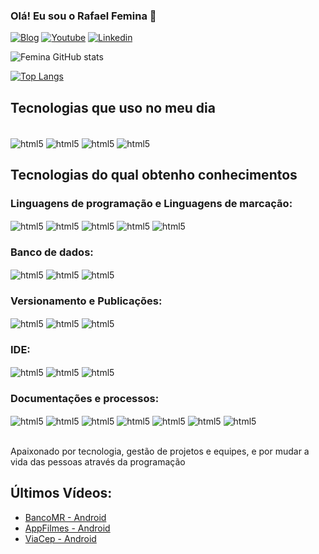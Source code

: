 
### Olá! Eu sou o Rafael Femina 👋

[![Blog](https://img.shields.io/badge/website-000000?style=for-the-badge&logo=About.me&logoColor=white)](https://rafaelfemina.webnode.page)
[![Youtube](https://img.shields.io/badge/YouTube-FF0000?style=for-the-badge&logo=youtube&logoColor=white)](https://www.youtube.com/@rfemina1)
[![Linkedin](https://img.shields.io/badge/LinkedIn-0077B5?style=for-the-badge&logo=linkedin&logoColor=white)](https://www.linkedin.com/in/rafael-femina-0628692a0/)

![Femina GitHub stats](https://github-readme-stats.vercel.app/api?username=rfemina&show_icons=true&theme=dracula)

[![Top Langs](https://github-readme-stats.vercel.app/api/top-langs/?username=rfemina&llangs_count=8)](https://github.com/rfemina/github-readme-stats)
</br>

## Tecnologias que uso no meu dia

<div style="display: inline_block"><br/>
  <img align="center" alt="html5" src="https://img.shields.io/badge/Java-ED8B00?style=for-the-badge&logo=openjdk&logoColor=white" />
  <img align="center" alt="html5" src="https://img.shields.io/badge/Kotlin-0095D5?&style=for-the-badge&logo=kotlin&logoColor=white" />
  <img align="center" alt="html5" src="https://img.shields.io/badge/SQLite-07405E?style=for-the-badge&logo=sqlite&logoColor=white" />
  <img align="center" alt="html5" src="https://img.shields.io/badge/Android_Studio-3DDC84?style=for-the-badge&logo=android-studio&logoColor=white" />
</div>

## Tecnologias do qual obtenho conhecimentos

### Linguagens de programação e Linguagens de marcação:
  <div style="display: inline_block">
  <img align="center" alt="html5" src="https://img.shields.io/badge/HTML5-E34F26?style=for-the-badge&logo=html5&logoColor=white" />
  <img align="center" alt="html5" src="https://img.shields.io/badge/CSS3-1572B6?style=for-the-badge&logo=css3&logoColor=white" />
  <img align="center" alt="html5" src="https://img.shields.io/badge/JavaScript-323330?style=for-the-badge&logo=javascript&logoColor=F7DF1E" />
  <img align="center" alt="html5" src="https://img.shields.io/badge/Bootstrap-563D7C?style=for-the-badge&logo=bootstrap&logoColor=white" />
  <img align="center" alt="html5" src="https://img.shields.io/badge/C%23-239120?style=for-the-badge&logo=c-sharp&logoColor=white" />
  </div>

  ### Banco de dados:
  <div style="display: inline_block">
  <img align="center" alt="html5" src="https://img.shields.io/badge/MySQL-00000F?style=for-the-badge&logo=mysql&logoColor=white" />
  <img align="center" alt="html5" src="https://img.shields.io/badge/PostgreSQL-316192?style=for-the-badge&logo=postgresql&logoColor=white" />
  <img align="center" alt="html5" src="https://img.shields.io/badge/SQLite-07405E?style=for-the-badge&logo=sqlite&logoColor=white" />
  </div>

  ### Versionamento e Publicações:
  <div style="display: inline_block">
  <img align="center" alt="html5" src="https://img.shields.io/badge/Cloudflare-F38020?style=for-the-badge&logo=Cloudflare&logoColor=white" />
  <img align="center" alt="html5" src="https://img.shields.io/badge/Vercel-000000?style=for-the-badge&logo=vercel&logoColor=white" />
  <img align="center" alt="html5" src="https://img.shields.io/badge/GitHub-100000?style=for-the-badge&logo=github&logoColor=white" />
  </div>

  ### IDE:
  <div style="display: inline_block">
  <img align="center" alt="html5" src="https://img.shields.io/badge/IntelliJ_IDEA-000000.svg?style=for-the-badge&logo=intellij-idea&logoColor=white" />
  <img align="center" alt="html5" src="https://img.shields.io/badge/Visual_Studio-5C2D91?style=for-the-badge&logo=visual%20studio&logoColor=white" />
  <img align="center" alt="html5" src="https://img.shields.io/badge/Visual_Studio_Code-0078D4?style=for-the-badge&logo=visual%20studio%20code&logoColor=white" />
  </div>

  ### Documentações e processos:
  <div style="display: inline_block">
  <img align="center" alt="html5" src="https://img.shields.io/badge/Notion-000000?style=for-the-badge&logo=notion&logoColor=white" />
  <img align="center" alt="html5" src="https://img.shields.io/badge/Trello-0052CC?style=for-the-badge&logo=trello&logoColor=white" />
  <img align="center" alt="html5" src="https://img.shields.io/badge/Miro-050038?style=for-the-badge&logo=Miro&logoColor=white" />
  <img align="center" alt="html5" src="https://img.shields.io/badge/powershell-5391FE?style=for-the-badge&logo=powershell&logoColor=white" />
  <img align="center" alt="html5" src="https://img.shields.io/badge/Jira-0052CC?style=for-the-badge&logo=Jira&logoColor=white" />
  <img align="center" alt="html5" src="https://img.shields.io/badge/Google%20Sheets-34A853?style=for-the-badge&logo=google-sheets&logoColor=white" />
  <img align="center" alt="html5" src="https://img.shields.io/badge/Microsoft_Office-D83B01?style=for-the-badge&logo=microsoft-office&logoColor=white" />
  </div>
</br>

Apaixonado por tecnologia, gestão de projetos e equipes, e por mudar a vida das pessoas através da programação

## Últimos Vídeos:
- [BancoMR - Android](https://www.youtube.com/watch?v=tZGAbwQD-nU)</br>
- [AppFilmes - Android](https://www.youtube.com/watch?v=Cs2HoPNT1KU)</br>
- [ViaCep - Android](https://www.youtube.com/watch?v=9In1lbcDZew)</br>


